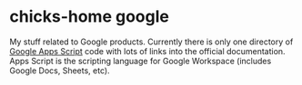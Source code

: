 # chicks-home google

My stuff related to Google products.
Currently there is only one directory of [Google Apps Script](AppScript/)
code with lots of links into the official documentation.
Apps Script is the scripting language for Google Workspace
(includes Google Docs, Sheets, etc).
